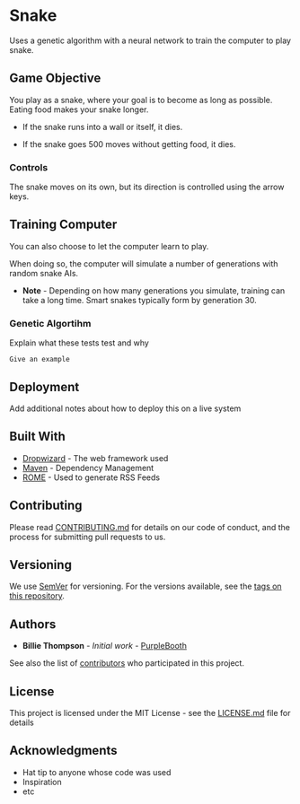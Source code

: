 # Snake

Uses a genetic algorithm with a neural network to train the computer to play snake.

## Game Objective

You play as a snake, where your goal is to become as long as possible.
Eating food makes your snake longer.

* If the snake runs into a wall or itself, it dies.

* If the snake goes 500 moves without getting food, it dies.

### Controls

The snake moves on its own, but its direction is controlled using the arrow keys.

## Training Computer

You can also choose to let the computer learn to play.

When doing so, the computer will simulate a number of generations with random snake AIs.

* **Note** - Depending on how many generations you simulate, training can take a long time. Smart snakes typically form by generation 30.

### Genetic Algortihm

Explain what these tests test and why

```
Give an example
```

## Deployment

Add additional notes about how to deploy this on a live system

## Built With

* [Dropwizard](http://www.dropwizard.io/1.0.2/docs/) - The web framework used
* [Maven](https://maven.apache.org/) - Dependency Management
* [ROME](https://rometools.github.io/rome/) - Used to generate RSS Feeds

## Contributing

Please read [CONTRIBUTING.md](https://gist.github.com/PurpleBooth/b24679402957c63ec426) for details on our code of conduct, and the process for submitting pull requests to us.

## Versioning

We use [SemVer](http://semver.org/) for versioning. For the versions available, see the [tags on this repository](https://github.com/your/project/tags). 

## Authors

* **Billie Thompson** - *Initial work* - [PurpleBooth](https://github.com/PurpleBooth)

See also the list of [contributors](https://github.com/your/project/contributors) who participated in this project.

## License

This project is licensed under the MIT License - see the [LICENSE.md](LICENSE.md) file for details

## Acknowledgments

* Hat tip to anyone whose code was used
* Inspiration
* etc
